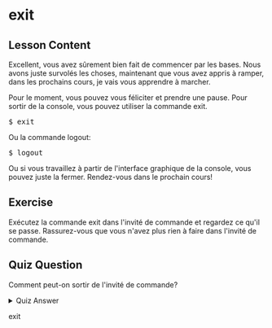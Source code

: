 # exit

## Lesson Content

Excellent, vous avez sûrement bien fait de commencer par les bases. Nous avons juste survolés les choses, maintenant que vous avez appris à ramper, dans les prochains cours, je vais vous apprendre à marcher. 

Pour le moment, vous pouvez vous féliciter et prendre une pause. Pour sortir de la console, vous pouvez utiliser la commande exit.

<pre>$ exit</pre>

Ou la commande logout:

<pre>$ logout</pre>

Ou si vous travaillez à partir de l'interface graphique de la console, vous pouvez juste la fermer. Rendez-vous dans le prochain cours!

## Exercise

Exécutez la commande exit dans l'invité de commande et regardez ce qu'il se passe. Rassurez-vous que vous n'avez plus rien à faire dans l'invité de commande.

## Quiz Question

Comment peut-on sortir de l'invité de commande?

<details>
    <summary>Quiz Answer</summary>
</details>

exit